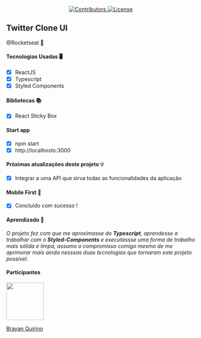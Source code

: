 <p align="center">
  <a href="https://github.com/braydevkin/twitter-clone/graphs/contributors">
    <img src="https://img.shields.io/github/contributors/rocketseat/youtube-clone-twitter?color=%236633cc&logoColor=%236633cc&style=flat" alt="Contributors">
  </a>
  <a href="https://opensource.org/licenses/MIT">
    <img src="https://img.shields.io/github/license/rocketseat/youtube-clone-twitter?color=%236633cc&logo=mit" alt="License">
  </a>
</p>

## Twitter Clone UI 
@Rocketseat :rocket:

#### Tecnologias Usadas :desktop_computer:

- [x] ReactJS
- [x] Typescript
- [x] Styled Components

#### Bibliotecas :books:
 
- [x] React Sticky Box

#### Start app 

- [x] npm start
- [x] http://localhosto:3000

#### Próximas atualizações deste projeto :bulb:

- [x] Integrar a uma API que sirva todas as funcionalidades da aplicação 

#### Mobile First :iphone:

- [x] Concluído com sucesso !

#### Aprendizado 	:blue_book:

*O projeto fez com que me aproximasse do **Typescript**, aprendesse a trabalhar com o **Styled-Components** e executassse uma forma
de trabalho mais sólida e limpa, assumo o compromisso comigo mesmo de me aprimorar mais ainda nesssas duas tecnologias que tornaram este
projeto possível*.

#### Participantes

[<img src="https://avatars2.githubusercontent.com/u/61986604?s=400&u=fbb4a91d48f66a14567f463e35ffe022922c3d76&v=4" width="100px;"/>](https://github.com/braydevkin)

[Brayan Quirino](https://github.com/braydevkin)




